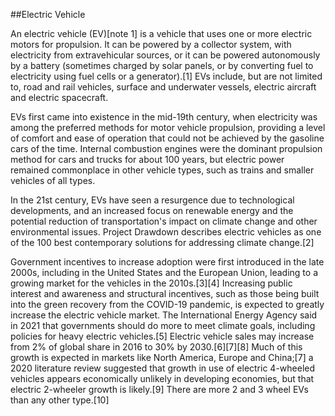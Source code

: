 ##Electric Vehicle



An electric vehicle (EV)[note 1] is a vehicle that uses one or more electric motors for propulsion. It can be powered by a collector system, with electricity from extravehicular sources, or it can be powered autonomously by a battery (sometimes charged by solar panels, or by converting fuel to electricity using fuel cells or a generator).[1] EVs include, but are not limited to, road and rail vehicles, surface and underwater vessels, electric aircraft and electric spacecraft.







EVs first came into existence in the mid-19th century, when electricity was among the preferred methods for motor vehicle propulsion, providing a level of comfort and ease of operation that could not be achieved by the gasoline cars of the time. Internal combustion engines were the dominant propulsion method for cars and trucks for about 100 years, but electric power remained commonplace in other vehicle types, such as trains and smaller vehicles of all types.







In the 21st century, EVs have seen a resurgence due to technological developments, and an increased focus on renewable energy and the potential reduction of transportation's impact on climate change and other environmental issues. Project Drawdown describes electric vehicles as one of the 100 best contemporary solutions for addressing climate change.[2]







Government incentives to increase adoption were first introduced in the late 2000s, including in the United States and the European Union, leading to a growing market for the vehicles in the 2010s.[3][4] Increasing public interest and awareness and structural incentives, such as those being built into the green recovery from the COVID-19 pandemic, is expected to greatly increase the electric vehicle market. The International Energy Agency said in 2021 that governments should do more to meet climate goals, including policies for heavy electric vehicles.[5] Electric vehicle sales may increase from 2% of global share in 2016 to 30% by 2030.[6][7][8] Much of this growth is expected in markets like North America, Europe and China;[7] a 2020 literature review suggested that growth in use of electric 4-wheeled vehicles appears economically unlikely in developing economies, but that electric 2-wheeler growth is likely.[9] There are more 2 and 3 wheel EVs than any other type.[10]